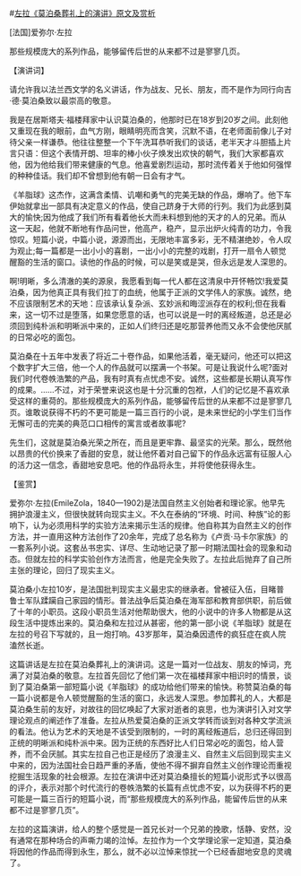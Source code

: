 #[左拉《莫泊桑葬礼上的演讲》原文及赏析](https://www.vrrw.net/wx/14727.html)

[法国]爱弥尔·左拉

那些规模庞大的系列作品，能够留传后世的从来都不过是寥寥几页。

【演讲词】

请允许我以法兰西文学的名义讲话，作为战友、兄长、朋友，而不是作为同行向吉·德·莫泊桑致以最崇高的敬意。

我是在居斯塔夫·福楼拜家中认识莫泊桑的，他那时已在18岁到20岁之间。此刻他又重现在我的眼前，血气方刚，眼睛明亮而含笑，沉默不语，在老师面前像儿子对待父亲一样谦恭。他往往整整一个下午洗耳恭听我们的谈话，老半天才斗胆插上片言只语：但这个表情开朗、坦率的棒小伙子焕发出欢快的朝气，我们大家都喜欢他，因为他给我们带来健康的气息。他喜爱剧烈运动，那时流传着关于他如何强悍的种种佳话。我们却不曾想到他有朝一日会有才气。

《羊脂球》这杰作，这满含柔情、讥嘲和勇气的完美无缺的作品，爆响了。他下车伊始就拿出一部具有决定意义的作品，使自己跻身于大师的行列。我们为此感到莫大的愉快;因为他成了我们所有看着他长大而未料想到他的天才的人的兄弟。而从这一天起，他就不断地有作品问世，他高产，稳产，显示出炉火纯青的功力，令我惊叹。短篇小说，中篇小说，源源而出，无限地丰富多彩，无不精湛绝妙，令人叹为观止;每一篇都是一出小小的喜剧，一出小小的完整的戏剧，打开一扇令人顿觉醒豁的生活的窗口。读他的作品的时候，可以是笑或是哭，但永远是发人深思的。

啊!明晰，多么清澈的美的源泉，我愿看到每一代人都在这清泉中开怀畅饮!我爱莫泊桑，因为他真正具有我们拉丁的血统，他属于正派的文学伟人的家族。诚然，绝不应该限制艺术的天地：应该承认复杂派、玄妙派和晦涩派存在的权利;但在我看来，这一切不过是堕落，如果您愿意的话，也可以说是一时的离经叛道，总还是必须回到纯朴派和明晰派中来的，正如人们终归还是吃那营养他而又永不会使他厌腻的日常必吃的面包。

莫泊桑在十五年中发表了将近二十卷作品，如果他活着，毫无疑问，他还可以把这个数字扩大三倍，他一个人的作品就可以摆满一个书架。可是让我说什么呢?面对我们时代卷帙浩繁的产品，我有时真有点忧虑不安。诚然，这些都是长期认真写作的成果。……不过，对于荣誉来说这也是十分沉重的包袱，人们的记忆是不喜欢承受这样的重荷的。那些规模庞大的系列作品，能够留传后世的从来都不过是寥寥几页。谁敢说获得不朽的不更可能是一篇三百行的小说，是未来世纪的小学生们当作无懈可击的完美的典范口口相传的寓言或者故事呢?

先生们，这就是莫泊桑光荣之所在，而且是更牢靠、最坚实的光荣。那么，既然他以昂贵的代价换来了香甜的安息，就让他怀着对自己留下的作品永远富有征服人心的活力这一信念，香甜地安息吧。他的作品将永生，并将使他获得永生。



【鉴赏】

爱弥尔·左拉(EmileZola，1840—1902)是法国自然主义创始者和理论家。他早先拥护浪漫主义，但很快就转向现实主义。不久在泰纳的“环境、时间、种族”论的影响下，认为必须用科学的实验方法来揭示生活的规律。他自称其为自然主义的创作方法，并一直用这种方法创作了20余年，完成了总名称为《卢贡·马卡尔家族》的一套系列小说。这套丛书忠实、详尽、生动地记录了那一时期法国社会的现象和动态。但就左拉的科学实验创作方法而言，他是完全失败了。左拉此后抛弃了自己所主张的理论，回归了现实主义。

莫泊桑小左拉10岁，是法国批判现实主义最忠实的继承者。曾被征入伍，目睹普鲁士军队蹂躏自己家园的情形。普法战争后莫泊桑在海军部和教育部供职，前后做了十年的小职员。这段小职员生活对他帮助很大，他的小说中的许多人物都是从这段生活中提炼出来的。莫泊桑和左拉过从甚密，他的第一部小说《羊脂球》就是在左拉的号召下写就的，且一炮打响。43岁那年，莫泊桑因遗传的疯狂症在疯人院溘然长逝。

这篇讲话是左拉在莫泊桑葬礼上的演讲词。这是一篇对一位战友、朋友的悼词，充满了对莫泊桑的敬意。左拉首先回忆了他们第一次在福楼拜家中相识时的情景，谈到了莫泊桑第一部短篇小说《羊脂球》的成功给他们带来的愉快。称赞莫泊桑的每一篇小说都是令人顿觉醒豁的生活的窗口，永远发人深思。参加葬礼的人，大都是莫泊桑生前的友好，对故往的回忆唤起了大家对逝者的哀思，也为演讲引入对文学理论观点的阐述作了准备。左拉从热爱莫泊桑的正派文学转而谈到对各种文学流派的看法。他认为艺术的天地是不该受到限制的，一时的离经叛道后，总归还得回到正统的明晰派和纯朴派中来。因为正统的东西好比人们日常必吃的面包，给人营养，而不会厌腻。其实左拉自己也正是经历了浪漫主义、自然主义后回到现实主义中来的，因为法国社会日趋严重的矛盾，使他不得不摒弃自然主义创作理论而重视挖掘生活现象的社会根源。左拉在演讲中还对莫泊桑擅长的短篇小说形式予以很高的评介，表示对那个时代流行的卷帙浩繁的长篇有点忧虑不安，以为获得不朽的更可能是一篇三百行的短篇小说，而“那些规模庞大的系列作品，能留传后世的从来都不过是寥寥几页”。

左拉的这篇演讲，给人的整个感觉是一首兄长对一个兄弟的挽歌，恬静、安然，没有通常在那种场合的声嘶力竭的泣悼。左拉作为一个文学理论家一定知道，莫泊桑将因他的作品而得到永生，那么，就不必以泣悼来惊扰一个已经香甜地安息的灵魂了。

